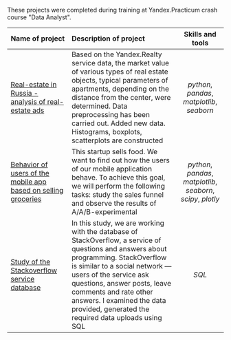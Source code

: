 These projects were completed during training at Yandex.Practicum crash course "Data Analyst".

| Name of project | Description of project | Skills and tools | 
| ------------- |:-------------|:-----:|
| [Real-estate in Russia - analysis of real-estate ads](spb-real-estate) | Based on the Yandex.Realty service data, the market value of various types of real estate objects, typical parameters of apartments, depending on the distance from the center, were determined. Data preprocessing has been carried out. Added new data. Histograms, boxplots, scatterplots are constructed| *python*, *pandas*, *matplotlib*, *seaborn* |
| [Behavior of users of the mobile app based on selling groceries](logs-app-behaviour) | This startup sells food. We want to find out how the users of our mobile application behave. To achieve this goal, we will perform the following tasks: study the sales funnel and observe the results of A/A/B-experimental | *python*, *pandas*, *matplotlib*, *seaborn*, *scipy*, *plotly* |
| [Study of the Stackoverflow service database](sql-stackoverflow-project) | In this study, we are working with the database of StackOverflow, a service of questions and answers about programming. StackOverflow is similar to a social network — users of the service ask questions, answer posts, leave comments and rate other answers. I examined the data provided, generated the required data uploads using SQL | *SQL* |
